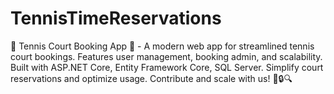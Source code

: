 # TennisTimeReservations
 🎾 Tennis Court Booking App 📅 - A modern web app for streamlined tennis court bookings. Features user management, booking admin, and scalability. Built with ASP.NET Core, Entity Framework Core, SQL Server. Simplify court reservations and optimize usage. Contribute and scale with us! 🚀🔒🔍
